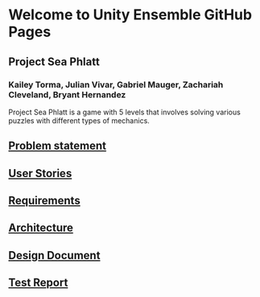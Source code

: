 # Welcome to Unity Ensemble GitHub Pages

## Project Sea Phlatt
### Kailey Torma, Julian Vivar, Gabriel Mauger, Zachariah Cleveland, Bryant Hernandez
Project Sea Phlatt is a game with 5 levels that involves solving various puzzles with different types of mechanics.

## [Problem statement](https://zachcleveland.github.io/UnityEnsemble/problem.html)

## [User Stories](https://zachcleveland.github.io/UnityEnsemble/userstories.html)

## [Requirements](https://zachcleveland.github.io/UnityEnsemble/requirements.html)

## [Architecture](https://zachcleveland.github.io/UnityEnsemble/architecture.html)

## [Design Document](https://zachcleveland.github.io/UnityEnsemble/design.html)

## [Test Report](https://zachcleveland.github.io/UnityEnsemble/testreport.html)
